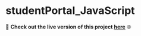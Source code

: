 # studentPortal_JavaScript

🚀 **Check out the live version of this project [here](https://hamadismail.github.io/Student-Portal-JavaScript/)** 🌐
